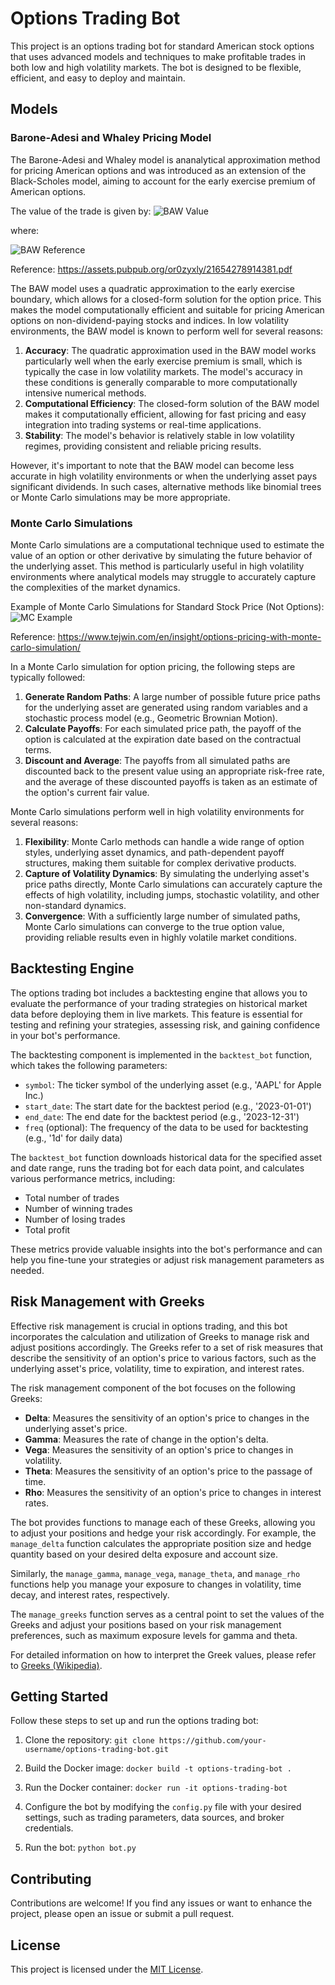 # Options Trading Bot

This project is an options trading bot for standard American stock options that uses advanced models and techniques to make profitable trades in both low and high volatility markets. The bot is designed to be flexible, efficient, and easy to deploy and maintain.

## Models

### Barone-Adesi and Whaley Pricing Model

The Barone-Adesi and Whaley model is ananalytical approximation method for pricing American options and was introduced as an extension of the Black-Scholes model, aiming to account for the early exercise premium of American options.

The value of the trade is given by:
![BAW Value](./images/baw1.png)

where:

![BAW Reference](./images/baw2.png)

Reference: https://assets.pubpub.org/or0zyxly/21654278914381.pdf

The BAW model uses a quadratic approximation to the early exercise boundary, which allows for a closed-form solution for the option price. This makes the model computationally efficient and suitable for pricing American options on non-dividend-paying stocks and indices.
In low volatility environments, the BAW model is known to perform well for several reasons:

1. **Accuracy**: The quadratic approximation used in the BAW model works particularly well when the early exercise premium is small, which is typically the case in low volatility markets. The model's accuracy in these conditions is generally comparable to more computationally intensive numerical methods.
2. **Computational Efficiency**: The closed-form solution of the BAW model makes it computationally efficient, allowing for fast pricing and easy integration into trading systems or real-time applications.
3. **Stability**: The model's behavior is relatively stable in low volatility regimes, providing consistent and reliable pricing results.

However, it's important to note that the BAW model can become less accurate in high volatility environments or when the underlying asset pays significant dividends. In such cases, alternative methods like binomial trees or Monte Carlo simulations may be more appropriate.

### Monte Carlo Simulations

Monte Carlo simulations are a computational technique used to estimate the value of an option or other derivative by simulating the future behavior of the underlying asset. This method is particularly useful in high volatility environments where analytical models may struggle to accurately capture the complexities of the market dynamics.

Example of Monte Carlo Simulations for Standard Stock Price (Not Options):
![MC Example](./images/mc_sim.png)

Reference: https://www.tejwin.com/en/insight/options-pricing-with-monte-carlo-simulation/

In a Monte Carlo simulation for option pricing, the following steps are typically followed:
1. **Generate Random Paths**: A large number of possible future price paths for the underlying asset are generated using random variables and a stochastic process model (e.g., Geometric Brownian Motion).
2. **Calculate Payoffs**: For each simulated price path, the payoff of the option is calculated at the expiration date based on the contractual terms.
3. **Discount and Average**: The payoffs from all simulated paths are discounted back to the present value using an appropriate risk-free rate, and the average of these discounted payoffs is taken as an estimate of the option's current fair value.

Monte Carlo simulations perform well in high volatility environments for several reasons:
1. **Flexibility**: Monte Carlo methods can handle a wide range of option styles, underlying asset dynamics, and path-dependent payoff structures, making them suitable for complex derivative products.
2. **Capture of Volatility Dynamics**: By simulating the underlying asset's price paths directly, Monte Carlo simulations can accurately capture the effects of high volatility, including jumps, stochastic volatility, and other non-standard dynamics.
3. **Convergence**: With a sufficiently large number of simulated paths, Monte Carlo simulations can converge to the true option value, providing reliable results even in highly volatile market conditions.

## Backtesting Engine

The options trading bot includes a backtesting engine that allows you to evaluate the performance of your trading strategies on historical market data before deploying them in live markets. This feature is essential for testing and refining your strategies, assessing risk, and gaining confidence in your bot's performance.

The backtesting component is implemented in the `backtest_bot` function, which takes the following parameters:

- `symbol`: The ticker symbol of the underlying asset (e.g., 'AAPL' for Apple Inc.)
- `start_date`: The start date for the backtest period (e.g., '2023-01-01')
- `end_date`: The end date for the backtest period (e.g., '2023-12-31')
- `freq` (optional): The frequency of the data to be used for backtesting (e.g., '1d' for daily data)

The `backtest_bot` function downloads historical data for the specified asset and date range, runs the trading bot for each data point, and calculates various performance metrics, including:

- Total number of trades
- Number of winning trades
- Number of losing trades
- Total profit

These metrics provide valuable insights into the bot's performance and can help you fine-tune your strategies or adjust risk management parameters as needed.

## Risk Management with Greeks

Effective risk management is crucial in options trading, and this bot incorporates the calculation and utilization of Greeks to manage risk and adjust positions accordingly. The Greeks refer to a set of risk measures that describe the sensitivity of an option's price to various factors, such as the underlying asset's price, volatility, time to expiration, and interest rates.

The risk management component of the bot focuses on the following Greeks:

- **Delta**: Measures the sensitivity of an option's price to changes in the underlying asset's price.
- **Gamma**: Measures the rate of change in the option's delta.
- **Vega**: Measures the sensitivity of an option's price to changes in volatility.
- **Theta**: Measures the sensitivity of an option's price to the passage of time.
- **Rho**: Measures the sensitivity of an option's price to changes in interest rates.

The bot provides functions to manage each of these Greeks, allowing you to adjust your positions and hedge your risk accordingly. For example, the `manage_delta` function calculates the appropriate position size and hedge quantity based on your desired delta exposure and account size.

Similarly, the `manage_gamma`, `manage_vega`, `manage_theta`, and `manage_rho` functions help you manage your exposure to changes in volatility, time decay, and interest rates, respectively.

The `manage_greeks` function serves as a central point to set the values of the Greeks and adjust your positions based on your risk management preferences, such as maximum exposure levels for gamma and theta.

For detailed information on how to interpret the Greek values, please refer to [Greeks (Wikipedia)](https://en.wikipedia.org/wiki/Greeks_(finance)).

## Getting Started

Follow these steps to set up and run the options trading bot:

1. Clone the repository:
`git clone https://github.com/your-username/options-trading-bot.git`

2. Build the Docker image:
`docker build -t options-trading-bot .`

3. Run the Docker container:
`docker run -it options-trading-bot`

4. Configure the bot by modifying the `config.py` file with your desired settings, such as trading parameters, data sources, and broker credentials.

5. Run the bot:
`python bot.py`

## Contributing

Contributions are welcome! If you find any issues or want to enhance the project, please open an issue or submit a pull request.

## License

This project is licensed under the [MIT License](LICENSE).
